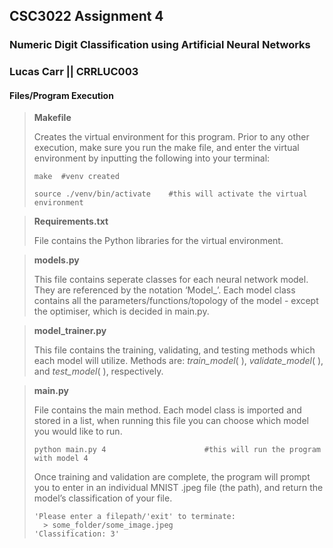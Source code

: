 

## CSC3022 Assignment 4

### Numeric Digit Classification using Artificial Neural Networks

### Lucas Carr || CRRLUC003

#### Files/Program Execution

> **Makefile**
>
> Creates the virtual environment for this program. Prior to any other execution, make sure you run the make file, and enter the virtual environment by inputting the following into your terminal:
>
> ```shell
> make	#venv created
> 
> source ./venv/bin/activate	#this will activate the virtual environment
> ```



>**Requirements.txt**
>
>File contains the Python libraries for the virtual environment. 



> **models.py** 
>
> This file contains seperate classes for each neural network model. They are referenced by the notation ‘Model_<model number>’. Each model class contains all the parameters/functions/topology of the model - except the optimiser, which is decided in main.py. 



> **model_trainer.py** 
>
> This file contains the training, validating, and testing methods which each model will utilize. Methods are: *train_model*( ), *validate_model*( ), and *test_model*( ), respectively. 



> **main.py**
>
> File contains the main method. Each model class is imported and stored in a list, when running this file you can choose which model you would like to run. 
>
> ```shell
> python main.py 4 						#this will run the program with model 4
> ```
>
> Once training and validation are complete, the program will prompt you to enter in an individual MNIST .jpeg file (the path), and return the model’s classification of your file. 
>
> ```shell
> 'Please enter a filepath/'exit' to terminate:
> 	> some_folder/some_image.jpeg
> 'Classification: 3'
> ```





